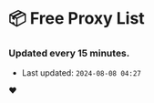 # :package: Free Proxy List
### Updated every 15 minutes.

- Last updated: `2024-08-08 04:27`

:heart:

